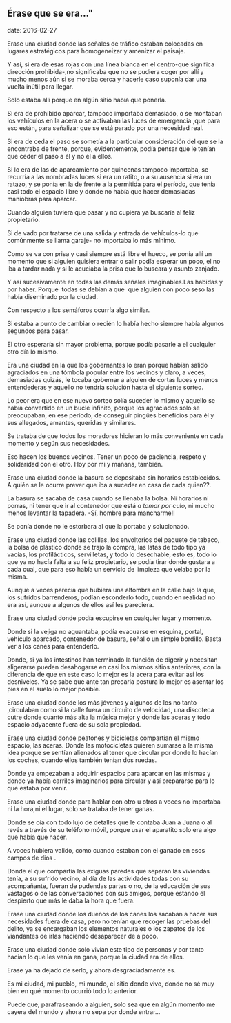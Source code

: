 
## Érase que se era..."
date: 2016-02-27


Erase una ciudad donde las señales de tráfico estaban colocadas en lugares estratégicos para homogeneizar y amenizar el paisaje. 

Y así, si era de esas rojas con una línea blanca en el centro-que significa dirección prohibida-,no significaba que no se pudiera coger por allí y mucho menos aún si se moraba cerca y hacerle caso suponía dar una vuelta inútil para llegar. 

Solo estaba allí porque en algún sitio había que ponerla. 

Si era de prohibido aparcar, tampoco importaba demasiado, o se montaban los vehículos en la acera o se activaban las luces de emergencia ,que para eso están, para señalizar que se está parado por una necesidad real. 

Si era de ceda el paso se sometía a la particular consideración del que se la encontraba de frente, porque, evidentemente, podía pensar que le tenían que ceder el paso a él y no él a ellos. 

Si lo era de las de aparcamiento por quincenas tampoco importaba, se recurría a las nombradas luces si era un ratito, o a su ausencia si era un ratazo, y se ponía en la de frente a la permitida para el período, que tenía casi todo el espacio libre y donde no había que hacer demasiadas maniobras para aparcar. 

Cuando alguien tuviera que pasar y no cupiera ya buscaría al feliz propietario. 

Si de vado por tratarse de una salida y entrada de vehículos-lo que comúnmente se llama garaje- no importaba lo más mínimo. 

Como se va con prisa y casi siempre está libre el hueco, se ponía allí un momento que si alguien quisiera entrar o salir podía esperar un poco, el no iba a tardar nada y si le acuciaba la prisa que lo buscara y asunto zanjado.

Y así sucesivamente en todas las demás señales imaginables.Las habidas y por haber. Porque  todas se debían a que  que alguien con poco seso las había diseminado por la ciudad.

Con respecto a los semáforos ocurría algo similar.

Si estaba a punto de cambiar o recién lo había hecho siempre había algunos segundos para pasar.

El otro esperaría sin mayor problema, porque podía pasarle a el cualquier otro día lo mismo.

Era una ciudad en la que los gobernantes lo eran porque habían salido agraciados en una tómbola popular entre los vecinos y claro, a veces, demasiadas quizás, le tocaba gobernar a alguien de cortas luces y menos entendederas y aquello no tendría solución hasta el siguiente sorteo. 

Lo peor era que en ese nuevo sorteo solía suceder lo mismo y aquello se había convertido en un bucle infinito, porque los agraciados solo se preocupaban, en ese período, de conseguir pingües beneficios para él y sus allegados, amantes, queridas y similares. 

Se trataba de que todos los moradores hicieran lo más conveniente en cada momento y según sus necesidades. 

Eso hacen los buenos vecinos. Tener un poco de paciencia, respeto y solidaridad con el otro. Hoy por mi y mañana, también.

Erase una ciudad donde la basura se depositaba sin horarios establecidos. A quién se le ocurre prever que iba a suceder en casa de cada quien??. 

La basura se sacaba de casa cuando se llenaba la bolsa. Ni horarios ni porras, ni tener que ir al contenedor que está *a tomar por culo*, ni mucho menos levantar la tapadera.
-Sí, hombre para mancharme!! 

Se ponía donde no le estorbara al que la portaba y solucionado. 

Erase una ciudad donde las colillas, los envoltorios del paquete de tabaco, la bolsa de plástico donde se trajo la compra, las latas de todo tipo ya vacías, los profilácticos, servilletas, y todo lo desechable, esto es, todo lo que ya no hacía falta a su feliz propietario, se podía tirar donde gustara a cada cual, que para eso había un servicio de limpieza que velaba por la misma.

Aunque a veces parecía que hubiera una alfombra en la calle bajo la que, los sufridos barrenderos, podían esconderlo todo, cuando en realidad no era así, aunque a algunos de ellos así les pareciera. 

Erase una ciudad donde podía escupirse en cualquier lugar y momento.

Donde si la vejiga no aguantaba, podía evacuarse en esquina, portal, vehículo aparcado, contenedor de basura, señal o un simple bordillo. Basta ver a los canes para entenderlo.

Donde, si ya los intestinos han terminado la función de digerir y necesitan aligerarse pueden desahogarse en casi los mismos sitios anteriores, con la diferencia de que en este caso lo mejor es la acera para evitar así los desniveles. Ya se sabe que ante tan precaria postura lo mejor es asentar los pies en el suelo lo mejor posible. 

Erase una ciudad donde los más jóvenes y algunos de los no tanto ,circulaban como si la calle fuera un circuito de velocidad, una discoteca cutre donde cuanto más alta la música mejor y donde las aceras y todo espacio adyacente fuera de su sola propiedad. 

Erase una ciudad donde peatones y bicicletas compartían el mismo espacio, las aceras. Donde las motocicletas quieren sumarse a la misma idea porque se sentían alienados al tener que circular por donde lo hacían los coches, cuando ellos también tenían dos ruedas. 

Donde ya empezaban a adquirir espacios para aparcar en las mismas y donde ya había carriles imaginarios para circular y así prepararse para lo que estaba por venir. 

Erase una ciudad donde para hablar con otro u otros a voces no importaba ni la hora,ni el lugar, solo se trataba de tener ganas. 

Donde se oía con todo lujo de detalles que le contaba Juan a Juana o al revés a través de su teléfono móvil, porque usar el aparatito solo era algo que había que hacer. 

A voces hubiera valido, como cuando estaban con el ganado en esos campos de dios . 

Donde el que compartía las exiguas paredes que separan las viviendas tenía, a su sufrido vecino, al día de las actividades todas con su acompañante, fueran de pudendas partes o no, de la educación de sus vástagos o de las conversaciones con sus amigos, porque estando él despierto que más le daba la hora que fuera. 

Erase una ciudad donde los dueños de los canes los sacaban a hacer sus necesidades fuera de casa, pero no tenían que recoger las pruebas del delito, ya se encargaban los elementos naturales o los zapatos de los viandantes de irlas haciendo desaparecer de a poco. 

Erase una ciudad donde solo vivían este tipo de personas y por tanto hacían lo que les venía en gana, porque la ciudad era de ellos. 

Erase ya ha dejado de serlo, y ahora desgraciadamente es. 

Es mi ciudad, mi pueblo, mi mundo, el sitio donde vivo, donde no sé muy bien en qué momento ocurrió todo lo anterior.

Puede que, parafraseando a alguien, solo sea que en algún momento me cayera del mundo y ahora no sepa por donde entrar…
